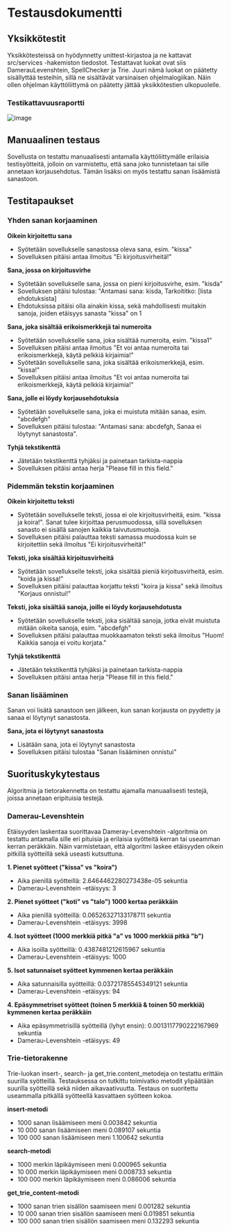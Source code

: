 # Testausdokumentti

## Yksikkötestit

Yksikkötesteissä on hyödynnetty unittest-kirjastoa ja ne kattavat src/services -hakemiston tiedostot. Testattavat luokat ovat siis DamerauLevenshtein, SpellChecker ja Trie. Juuri nämä luokat on päätetty sisällyttää testeihin, sillä ne sisältävät varsinaisen ohjelmalogiikan. Näin ollen ohjelman käyttöliittymä on päätetty jättää yksikkötestien ulkopuolelle.

### Testikattavuusraportti

![image](https://github.com/sonjaolkkonen/spell-checker/assets/117500758/b142f086-95fd-4a7d-acbd-a978a24d6660)


## Manuaalinen testaus
Sovellusta on testattu manuaalisesti antamalla käyttöliittymälle erilaisia testisyötteitä, jolloin on varmistettu, että sana joko tunnistetaan tai sille annetaan korjausehdotus. Tämän lisäksi on myös testattu sanan lisäämistä sanastoon.

## Testitapaukset

### Yhden sanan korjaaminen

**Oikein kirjoitettu sana**
- Syötetään sovellukselle sanastossa oleva sana, esim. "kissa"
- Sovelluksen pitäisi antaa ilmoitus "Ei kirjoitusvirheitä!"

**Sana, jossa on kirjoitusvirhe**
- Syötetään sovellukselle sana, jossa on pieni kirjoitusvirhe, esim. "kisda"
- Sovelluksen pitäisi tulostaa: "Antamasi sana: kisda, Tarkoititko: [lista ehdotuksista]
- Ehdotuksissa pitäisi olla ainakin kissa, sekä mahdollisesti muitakin sanoja, joiden etäisyys sanasta "kissa" on 1

**Sana, joka sisältää erikoismerkkejä tai numeroita**
- Syötetään sovellukselle sana, joka sisältää numeroita, esim. "kissa1"
- Sovelluksen pitäisi antaa ilmoitus "Et voi antaa numeroita tai erikoismerkkejä, käytä pelkkiä kirjaimia!"
- Syötetään sovellukselle sana, joka sisältää erikoismerkkejä, esim. "kissa!"
- Sovelluksen pitäisi antaa ilmoitus "Et voi antaa numeroita tai erikoismerkkejä, käytä pelkkiä kirjaimia!"

**Sana, jolle ei löydy korjausehdotuksia**
- Syötetään sovellukselle sana, joka ei muistuta mitään sanaa, esim. "abcdefgh"
- Sovelluksen pitäisi tulostaa: "Antamasi sana: abcdefgh, Sanaa ei löytynyt sanastosta". 

**Tyhjä tekstikenttä**
- Jätetään tekstikenttä tyhjäksi ja painetaan tarkista-nappia
- Sovelluksen pitäisi antaa herja "Please fill in this field."

### Pidemmän tekstin korjaaminen

**Oikein kirjoitettu teksti**
- Syötetään sovellukselle teksti, jossa ei ole kirjoitusvirheitä, esim. "kissa ja koira!". Sanat tulee kirjoittaa perusmuodossa, sillä sovelluksen sanasto ei sisällä sanojen kaikkia taivutusmuotoja.
- Sovelluksen pitäisi palauttaa teksti samassa muodossa kuin se kirjoitettiin sekä ilmoitus "Ei kirjoitusvirheitä!"

**Teksti, joka sisältää kirjoitusvirheitä**
- Syötetään sovellukselle teksti, joka sisältää pieniä kirjoitusvirheitä, esim. "koida ja kissa!"
- Sovelluksen pitäisi palauttaa korjattu teksti "koira ja kissa" sekä ilmoitus "Korjaus onnistui!"

**Teksti, joka sisältää sanoja, joille ei löydy korjausehdotusta**
- Syötetään sovellukselle teksti, joka sisältää sanoja, jotka eivät muistuta mitään oikeita sanoja, esim. "abcdefgh"
- Sovelluksen pitäisi palauttaa muokkaamaton teksti sekä ilmoitus "Huom! Kaikkia sanoja ei voitu korjata."

**Tyhjä tekstikenttä**
- Jätetään tekstikenttä tyhjäksi ja painetaan tarkista-nappia
- Sovelluksen pitäisi antaa herja "Please fill in this field."

### Sanan lisääminen
Sanan voi lisätä sanastoon sen jälkeen, kun sanan korjausta on pyydetty ja sanaa ei löytynyt sanastosta.

**Sana, jota ei löytynyt sanastosta**
- Lisätään sana, jota ei löytynyt sanastosta
- Sovelluksen pitäisi tulostaa "Sanan lisääminen onnistui"

## Suorituskykytestaus

Algoritmia ja tietorakennetta on testattu ajamalla manuaalisesti testejä, joissa annetaan eripituisia testejä.

### Damerau-Levenshtein

Etäisyyden laskentaa suorittavaa Dameray-Levenshtein -algoritmia on testattu antamalla sille eri pituisia ja erilaisia syötteitä kerran tai useamman kerran peräkkäin. Näin varmistetaan, että algoritmi laskee etäisyyden oikein pitkillä syötteillä sekä useasti kutsuttuna.

**1. Pienet syötteet ("kissa" vs "koira")**
   - Aika pienillä syötteillä: 2.6464462280273438e-05 sekuntia
   - Damerau-Levenshtein -etäisyys: 3

**2. Pienet syötteet ("koti" vs "talo") 1000 kertaa peräkkäin**
   - Aika pienillä syötteillä: 0.06526327133178711 sekuntia
   - Damerau-Levenshtein -etäisyys: 3998
     
**4. Isot syötteet (1000 merkkiä pitkä "a" vs 1000 merkkiä pitkä "b")**
   - Aika isoilla syötteillä: 0.4387481212615967 sekuntia
   - Damerau-Levenshtein -etäisyys: 1000
  
**5. Isot satunnaiset syötteet kymmenen kertaa peräkkäin**
   - Aika satunnaisilla syötteillä: 0.03721785545349121 sekuntia
   - Damerau-Levenshtein -etäisyys: 94

**4. Epäsymmetriset syötteet (toinen 5 merkkiä & toinen 50 merkkiä) kymmenen kertaa peräkkäin**
   - Aika epäsymmetrisillä syötteillä (lyhyt ensin): 0.0013117790222167969 sekuntia
   - Damerau-Levenshtein -etäisyys: 49
  
### Trie-tietorakenne

Trie-luokan insert-, search- ja get_trie.content_metodeja on testattu erittäin suurilla syötteillä. Testauksessa on tutkittu toimivatko metodit ylipäätään suurilla syötteillä sekä niiden aikavaativuutta. Testaus on suoritettu useammalla pitkällä syötteellä kasvattaen syötteen kokoa. 

**insert-metodi**
- 1000 sanan lisäämiseen meni 0.003842 sekuntia
- 10 000 sanan lisäämiseen meni 0.089107 sekuntia
- 100 000 sanan lisäämiseen meni 1.100642 sekuntia

**search-metodi**
- 1000 merkin läpikäymiseen meni 0.000965 sekuntia
- 10 000 merkin läpikäymiseen meni 0.008733 sekuntia
- 100 000 merkin läpikäymiseen meni 0.086006  sekuntia

**get_trie_content-metodi**
- 1000 sanan trien sisällön saamiseen meni 0.001282 sekuntia
- 10 000 sanan trien sisällön saamiseen meni 0.019851 sekuntia
- 100 000 sanan trien sisällön saamiseen meni 0.132293 sekuntia
  
   
